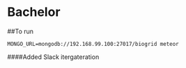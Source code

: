 # Bachelor

##To run

`MONGO_URL=mongodb://192.168.99.100:27017/biogrid meteor`

####Added Slack itergateration



